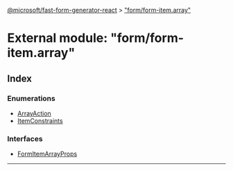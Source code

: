 [@microsoft/fast-form-generator-react](../README.md) > ["form/form-item.array"](../modules/_form_form_item_array_.md)

# External module: "form/form-item.array"

## Index

### Enumerations

* [ArrayAction](../enums/_form_form_item_array_.arrayaction.md)
* [ItemConstraints](../enums/_form_form_item_array_.itemconstraints.md)

### Interfaces

* [FormItemArrayProps](../interfaces/_form_form_item_array_.formitemarrayprops.md)

---

